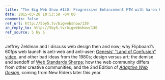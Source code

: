```yaml
---
title: "The Big Web Show #130: Progressive Enhancement FTW with Aaron Gustafson"
date: 2015-03-20 10:53:58 -04:00
comments: false
ref_url: http://5by5.tv/bigwebshow/130
in_reply_to: http://5by5.tv/bigwebshow/130
ref_source: 5 by 5
---
```


Jeffrey Zeldman and I discuss web design then and now; why Flipboard’s 60fps web launch is anti-web and anti-user; [Genesis’ “Land of Confusion” video](https://www.youtube.com/watch?v=1pkVLqSaahk), and other bad ideas from the 1980s; design versus art; the demise and sendoff of [Web Standards Sherpa](http://webstandardssherpa.com); how the web community differs from other creative communities; and the 2nd Edition of [<cite>Adaptive Web Design</cite>](http://adaptivewebdesign.info), coming from New Riders later this year.